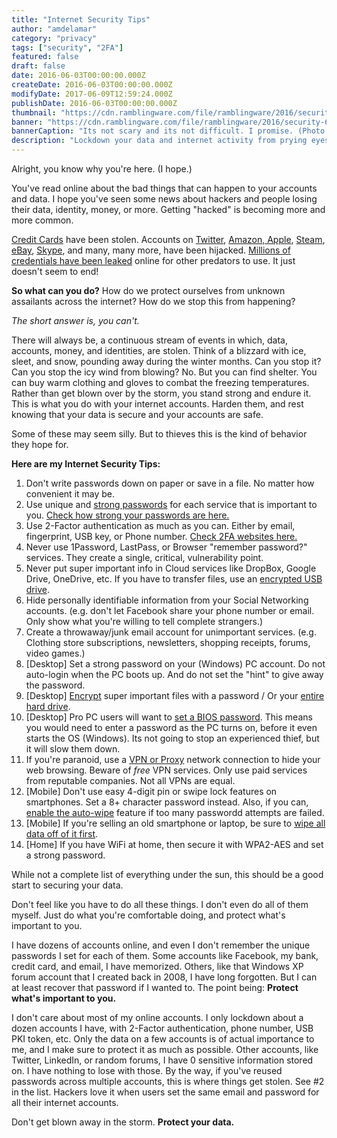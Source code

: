 ```yaml
---
title: "Internet Security Tips"
author: "amdelamar"
category: "privacy"
tags: ["security", "2FA"]
featured: false
draft: false
date: 2016-06-03T00:00:00.000Z
createDate: 2016-06-03T00:00:00.000Z
modifyDate: 2017-06-09T12:59:24.000Z
publishDate: 2016-06-03T00:00:00.000Z
thumbnail: "https://cdn.ramblingware.com/file/ramblingware/2016/security-640.jpg"
banner: "https://cdn.ramblingware.com/file/ramblingware/2016/security-640.jpg"
bannerCaption: "Its not scary and its not difficult. I promise. (Photo Credit: Werner Moser)"
description: "Lockdown your data and internet activity from prying eyes using these basic rules."
---
```


Alright, you know why you're here. (I hope.)

You've read online about the bad things that can happen to your accounts and data. I hope you've seen some news about hackers and people losing their data, identity, money, or more. Getting "hacked" is becoming more and more common.

[Credit Cards](http://money.cnn.com/2014/09/08/technology/security/home-depot-breach/index.html) have been stolen. Accounts on [Twitter](http://arstechnica.com/security/2014/01/picking-up-the-pieces-after-the-n-twitter-account-theft/), [Amazon, Apple](http://www.wired.com/2012/08/apple-amazon-mat-honan-hacking/), [Steam](http://arstechnica.com/gaming/2015/12/steam-tightens-trading-security-amid-77000-monthly-account-hijackings/), [eBay](http://community.ebay.com/t5/Archive-Selling/Possible-scam-or-hacked-accounts/td-p/19467057), [Skype](https://discuss.howtogeek.com/t/how-to-geeks-skype-account-got-hacked-and-skype-support-wont-help/38932), and many, many more, have been hijacked. [Millions of credentials have been leaked](https://haveibeenpwned.com/PwnedWebsites) online for other predators to use. It just doesn't seem to end!

**So what can you do?** How do we protect ourselves from unknown assailants across the internet? How do we stop this from happening?

_The short answer is, you can't._

There will always be, a continuous stream of events in which, data, accounts, money, and identities, are stolen. Think of a blizzard with ice, sleet, and snow, pounding away during the winter months. Can you stop it? Can you stop the icy wind from blowing? No. But you can find shelter. You can buy warm clothing and gloves to combat the freezing temperatures. Rather than get blown over by the storm, you stand strong and endure it. This is what you do with your internet accounts. Harden them, and rest knowing that your data is secure and your accounts are safe.

Some of these may seem silly. But to thieves this is the kind of behavior they hope for.

**Here are my Internet Security Tips:**

1. Don't write passwords down on paper or save in a file. No matter how convenient it may be.
2. Use unique and [strong passwords](http://preshing.com/20110811/xkcd-password-generator/) for each service that is important to you. [Check how strong your passwords are here.](https://howsecureismypassword.net/)
3. Use 2-Factor authentication as much as you can. Either by email, fingerprint, USB key, or Phone number. [Check 2FA websites here.](https://twofactorauth.org/)
4. Never use 1Password, LastPass, or Browser "remember password?" services. They create a single, critical, vulnerability point.
5. Never put super important info in Cloud services like DropBox, Google Drive, OneDrive, etc. If you have to transfer files, use an [encrypted USB drive](http://www.kingston.com/us/usb/encrypted_security).
6. Hide personally identifiable information from your Social Networking accounts. (e.g. don't let Facebook share your phone number or email. Only show what you're willing to tell complete strangers.)
7. Create a throwaway/junk email account for unimportant services. (e.g. Clothing store subscriptions, newsletters, shopping receipts, forums, video games.)
8. [Desktop] Set a strong password on your (Windows) PC account. Do not auto-login when the PC boots up. And do not set the "hint" to give away the password.
9. [Desktop] [Encrypt](http://windows.microsoft.com/en-us/windows/encrypt-decrypt-folder-file#1TC=windows-7) super important files with a password / Or your [entire hard drive](http://www.tomsitpro.com/articles/hard-drive-encryption-solutions,2-909-2.html).
10. [Desktop] Pro PC users will want to [set a BIOS password](https://www.google.com/search?q=how+to+set+bios+password&ie=utf-8&oe=utf-8). This means you would need to enter a password as the PC turns on, before it even starts the OS (Windows). Its not going to stop an experienced thief, but it will slow them down.
11. If you're paranoid, use a [VPN or Proxy](http://superuser.com/questions/257388/what-is-the-difference-between-a-proxy-and-a-vpn) network connection to hide your web browsing. Beware of *free* VPN services. Only use paid services from reputable companies. Not all VPNs are equal.
12. [Mobile] Don't use easy 4-digit pin or swipe lock features on smartphones. Set a 8+ character password instead. Also, if you can, [enable the auto-wipe](http://www.technobuzz.net/auto-erase-your-iphone-data-after-10-failed-passcode-attempts/) feature if too many passwordd attempts are failed.
13. [Mobile] If you're selling an old smartphone or laptop, be sure to [wipe all data off of it first](http://www.howtogeek.com/171980/how-to-prepare-a-computer-tablet-or-phone-before-selling-it/).
14. [Home] If you have WiFi at home, then secure it with WPA2-AES and set a strong password.

While not a complete list of everything under the sun, this should be a good start to securing your data.

Don't feel like you have to do all these things. I don't even do all of them myself. Just do what you're comfortable doing, and protect what's important to you.

I have dozens of accounts online, and even I don't remember the unique passwords I set for each of them. Some accounts like Facebook, my bank, credit card, and email, I have memorized. Others, like that Windows XP forum account that I created back in 2008, I have long forgotten. But I can at least recover that password if I wanted to. The point being: **Protect what's important to you.**

I don't care about most of my online accounts. I only lockdown about a dozen accounts I have, with 2-Factor authentication, phone number, USB PKI token, etc. Only the data on a few accounts is of actual importance to me, and I make sure to protect it as much as possible. Other accounts, like Twitter, LinkedIn, or random forums, I have 0 sensitive information stored on. I have nothing to lose with those. By the way, if you've reused passwords across multiple accounts, this is where things get stolen. See #2 in the list. Hackers love it when users set the same email and password for all their internet accounts.

Don't get blown away in the storm. **Protect your data.**
